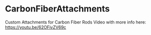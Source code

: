 # CarbonFiberAttachments
Custom Attachments for Carbon Fiber Rods
Video with more info here: https://youtu.be/62OFivZV69c
